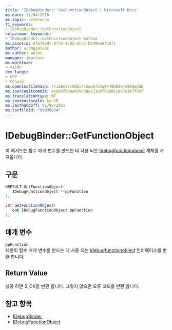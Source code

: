 ```yaml
---
title: 'IDebugBinder:: GetFunctionObject | Microsoft Docs'
ms.date: 11/04/2016
ms.topic: reference
f1_keywords:
- IDebugBinder::GetFunctionObject
helpviewer_keywords:
- IDebugBinder::GetFunctionObject method
ms.assetid: 8fb789df-8f30-420d-8ca5-bb496a6738f1
author: acangialosi
ms.author: anthc
manager: jmartens
ms.workload:
- vssdk
dev_langs:
- CPP
- CSharp
ms.openlocfilehash: f7128c97c60b5743ea9759a9449b82e4e909a686
ms.sourcegitcommit: ae6d47b09a439cd0e13180f5e89510e3e347fd47
ms.translationtype: MT
ms.contentlocale: ko-KR
ms.lasthandoff: 02/08/2021
ms.locfileid: "99939034"
---
```

# <a name="idebugbindergetfunctionobject"></a>IDebugBinder::GetFunctionObject
이 메서드는 함수 매개 변수를 만드는 데 사용 되는 [Idebugfunctionobject](../../../extensibility/debugger/reference/idebugfunctionobject.md) 개체를 가져옵니다.

## <a name="syntax"></a>구문

```cpp
HRESULT GetFunctionObject( 
   IDebugFunctionObject **ppFunction
);
```

```csharp
int GetFunctionObject(
   out IDebugFunctionObject ppFunction
);
```

## <a name="parameters"></a>매개 변수
`ppFunction`\
제한이 함수 매개 변수를 만드는 데 사용 되는 [Idebugfunctionobject](../../../extensibility/debugger/reference/idebugfunctionobject.md) 인터페이스를 반환 합니다.

## <a name="return-value"></a>Return Value
 성공 하면 S_OK을 반환 합니다. 그렇지 않으면 오류 코드를 반환 합니다.

## <a name="see-also"></a>참고 항목
- [IDebugBinder](../../../extensibility/debugger/reference/idebugbinder.md)
- [IDebugFunctionObject](../../../extensibility/debugger/reference/idebugfunctionobject.md)
